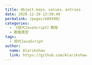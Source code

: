 ```yaml
---
title: Object.keys、values、entries
date: 2020-12-10 13:50:49
permalink: /pages/e89300/
categories:
  - 《现代JavaScript》教程
  - 数据类型
tags: 
  - 现代JavaScript
author: 
  name: Alarikshaw
  link: https://github.com/Alarikshaw
---
```

